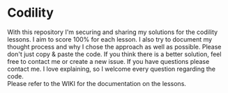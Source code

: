 # Codility
With this repository I'm securing and sharing my solutions for the codility lessons. I aim to score 100% for each lesson. I also try to document my thought process and why I chose the approach as well as possible. Please don't just copy & paste the code. If you think there is a better solution, feel free to contact me or create a new issue. If you have questions please contact me. I love explaining, so I welcome every question regarding the code.     
Please refer to the WIKI for the documentation on the lessons.
